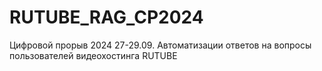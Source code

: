 # RUTUBE_RAG_CP2024
Цифровой прорыв 2024 27-29.09. Автоматизации ответов на вопросы пользователей видеохостинга RUTUBE
